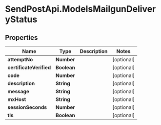 # SendPostApi.ModelsMailgunDeliveryStatus

## Properties

Name | Type | Description | Notes
------------ | ------------- | ------------- | -------------
**attemptNo** | **Number** |  | [optional] 
**certificateVerified** | **Boolean** |  | [optional] 
**code** | **Number** |  | [optional] 
**description** | **String** |  | [optional] 
**message** | **String** |  | [optional] 
**mxHost** | **String** |  | [optional] 
**sessionSeconds** | **Number** |  | [optional] 
**tls** | **Boolean** |  | [optional] 


